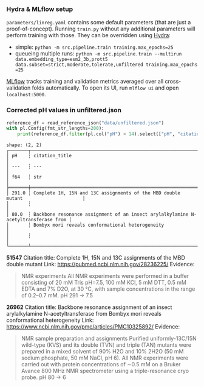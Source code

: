 ### Hydra & MLflow setup
`parameters/linreg.yaml` contains some default parameters (that are just a proof-of-concept). Running `train.py` without any additional parameters will perform training with those.
They can be overridden using [Hydra](https://hydra.cc/):
- simple: `python -m src.pipeline.train training.max_epochs=25`
- queueing multiple runs: `python -m src.pipeline.train --multirun data.embedding_type=esm2_3b,prott5 data.subset=strict,moderate,tolerate,unfiltered training.max_epochs
=25`

[MLflow](https://mlflow.org/docs/latest/index.html) tracks training and validation metrics averaged over all cross-validation folds automatically. To open its UI, run `mlflow ui` and open `localhost:5000`.

### Corrected pH values in unfiltered.json
```python
reference_df = read_reference_json("data/unfiltered.json")
with pl.Config(fmt_str_lengths=200):
    print(reference_df.filter(pl.col("pH") > 14).select(["pH", "citation_title"]))
```

```
shape: (2, 2)
┌───────┬────────────────────────────────────────────────────────────────────────────────────┐
│ pH    ┆ citation_title                                                                     │
│ ---   ┆ ---                                                                                │
│ f64   ┆ str                                                                                │
╞═══════╪════════════════════════════════════════════════════════════════════════════════════╡
│ 291.0 ┆ Complete 1H, 15N and 13C assignments of the MBD double mutant                      │
│       ┆                                                                                    │
│ 80.0  ┆ Backbone resonance assignment of an insect arylalkylamine N-acetyltransferase from │
│       ┆ Bombyx mori reveals conformational heterogeneity                                   │
│       ┆                                                                                    │
└───────┴────────────────────────────────────────────────────────────────────────────────────┘
```

**51547**
Citation title: Complete 1H, 15N and 13C assignments of the MBD double mutant 
Link: https://pubmed.ncbi.nlm.nih.gov/28236225/
Evidence:
> NMR experiments
> All NMR experiments were performed in a buffer consisting of 20 mM Tris pH=7.5, 100 mM KCl, 5 mM DTT, 0.5 mM EDTA and 7% D2O, at 30 °C, with sample concentrations in the range of 0.2–0.7 mM. 
pH 291 -> 7.5

**26962**
Citation title: Backbone resonance assignment of an insect arylalkylamine N-acetyltransferase from Bombyx mori reveals conformational heterogeneity
Link: https://www.ncbi.nlm.nih.gov/pmc/articles/PMC10325892/
Evidence:
> NMR sample preparation and assignments
> Purified uniformly-13C/15N wild-type (KVS) and its double (TVN) and triple (TAN) mutants were prepared in a mixed solvent of 90% H2O and 10% 2H2O (50 mM sodium phosphate, 50 mM NaCl, pH 6). All NMR experiments were carried out with protein concentrations of ∼0.5 mM on a Bruker Avance 800 MHz NMR spectrometer using a triple-resonance cryo probe.
pH 80 -> 6